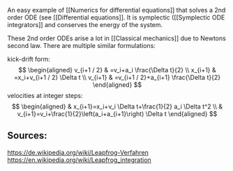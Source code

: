 
An easy example of [[Numerics for differential equations]] that solves a 2nd order ODE (see [[Differential equations]]. It is symplectic ([[Symplectic ODE integrators]] and conserves the energy of the system.

These 2nd order ODEs arise a lot in [[Classical mechanics]] due to Newtons second law.
There are multiple similar formulations:

kick-drift form:
$$
\begin{aligned}
v_{i+1 / 2} & =v_i+a_i \frac{\Delta t}{2} \\
x_{i+1} & =x_i+v_{i+1 / 2} \Delta t \\
v_{i+1} & =v_{i+1 / 2}+a_{i+1} \frac{\Delta t}{2}
\end{aligned}
$$
velocities at integer steps:
$$
\begin{aligned}
& x_{i+1}=x_i+v_i \Delta t+\frac{1}{2} a_i \Delta t^2 \\
& v_{i+1}=v_i+\frac{1}{2}\left(a_i+a_{i+1}\right) \Delta t
\end{aligned}
$$


## Sources: 
https://de.wikipedia.org/wiki/Leapfrog-Verfahren
https://en.wikipedia.org/wiki/Leapfrog_integration